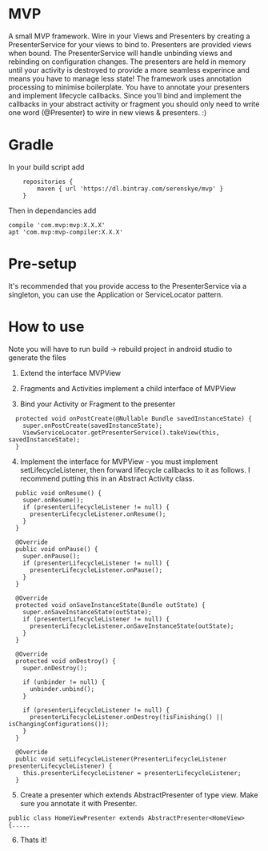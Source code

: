 # MVP
A small MVP framework.  Wire in your Views and Presenters by creating a PresenterService for your views to bind to. Presenters are provided views when bound. The PresenterService will handle unbinding views and rebinding on configuration changes.  The presenters are held in memory until your activity is destroyed to provide a more seamless experince and means you have to manage less state!  The framework uses annotation processing to minimise boilerplate.  You have to annotate your presenters and implement lifecycle callbacks.  Since you'll bind and implement the callbacks in your abstract activity or fragment you should only need to write one word (@Presenter) to wire in new views & presenters. :)

# Gradle
In your build script add
```
    repositories {
        maven { url 'https://dl.bintray.com/serenskye/mvp' }
    }
```

Then in dependancies add
```
compile 'com.mvp:mvp:X.X.X'
apt 'com.mvp:mvp-compiler:X.X.X'
```

# Pre-setup
It's recommended that you provide access to the PresenterService via a singleton, you can use the Application or ServiceLocator pattern. 

# How to use
Note you will have to run build -> rebuild project in android studio to generate the files

1. Extend the interface MVPView

2. Fragments and Activities implement a child interface of MVPView

3. Bind your Activity or Fragment to the presenter
```@Override
  protected void onPostCreate(@Nullable Bundle savedInstanceState) {
    super.onPostCreate(savedInstanceState);
    ViewServiceLocator.getPresenterService().takeView(this, savedInstanceState);
  }
```

4. Implement the interface for MVPView - you must implement setLifecycleListener, then forward lifecycle callbacks to it as follows.  I recommend putting this in an Abstract Activity class.

```@Override
  public void onResume() {
    super.onResume();
    if (presenterLifecycleListener != null) {
      presenterLifecycleListener.onResume();
    }
  }

  @Override
  public void onPause() {
    super.onPause();
    if (presenterLifecycleListener != null) {
      presenterLifecycleListener.onPause();
    }
  }

  @Override
  protected void onSaveInstanceState(Bundle outState) {
    super.onSaveInstanceState(outState);
    if (presenterLifecycleListener != null) {
      presenterLifecycleListener.onSaveInstanceState(outState);
    }
  }

  @Override
  protected void onDestroy() {
    super.onDestroy();

    if (unbinder != null) {
      unbinder.unbind();
    }

    if (presenterLifecycleListener != null) {
      presenterLifecycleListener.onDestroy(!isFinishing() || isChangingConfigurations());
    }
  }

  @Override
  public void setLifecycleListener(PresenterLifecycleListener presenterLifecycleListener) {
    this.presenterLifecycleListener = presenterLifecycleListener;
  } 
```

  5. Create a presenter which extends AbstractPresenter of type view.  Make sure you annotate it with Presenter.  

```@Presenter
public class HomeViewPresenter extends AbstractPresenter<HomeView> {.....
```

6. Thats it!
  
